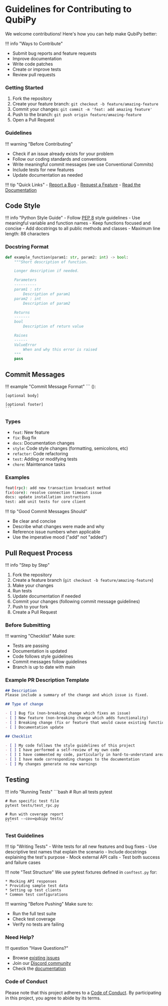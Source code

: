 # Guidelines for Contributing to QubiPy

We welcome contributions! Here's how you can help make QubiPy better:

!!! info "Ways to Contribute"
   * Submit bug reports and feature requests
   * Improve documentation
   * Write code patches
   * Create or improve tests
   * Review pull requests

### Getting Started

1. Fork the repository
2. Create your feature branch: `git checkout -b feature/amazing-feature`
3. Commit your changes: `git commit -m 'feat: add amazing feature'`
4. Push to the branch: `git push origin feature/amazing-feature`
5. Open a Pull Request


### Guidelines

!!! warning "Before Contributing"
   - Check if an issue already exists for your problem
   - Follow our coding standards and conventions
   - Write meaningful commit messages (we use Conventional Commits)
   - Include tests for new features
   - Update documentation as needed

!!! tip "Quick Links"
    - [Report a Bug](https://github.com/QubiPy-Labs/QubiPy/blob/main/.github/ISSUE_TEMPLATE/bug_report.md)
    - [Request a Feature](https://github.com/kyoto44/qubipy/issues/new?template=feature_request.md)
    - [Read the Documentation](https://qubipy.readthedocs.io)

## Code Style

!!! info "Python Style Guide"
    - Follow [PEP 8](https://www.python.org/dev/peps/pep-0008/) style guidelines
    - Use meaningful variable and function names
    - Keep functions focused and concise
    - Add docstrings to all public methods and classes
    - Maximum line length: 88 characters

### Docstring Format

```python
def example_function(param1: str, param2: int) -> bool:
    """Short description of function.

    Longer description if needed.

    Parameters
    ----------
    param1 : str
        Description of param1
    param2 : int
        Description of param2

    Returns
    -------
    bool
        Description of return value

    Raises
    ------
    ValueError
        When and why this error is raised
    """
    pass
```

## Commit Messages

!!! example "Commit Message Format"
    ```
    <type>(<scope>): <description>

    [optional body]

    [optional footer]
    ```

### Types
- `feat`: New feature
- `fix`: Bug fix
- `docs`: Documentation changes
- `style`: Code style changes (formatting, semicolons, etc)
- `refactor`: Code refactoring
- `test`: Adding or modifying tests
- `chore`: Maintenance tasks

### Examples
```bash
feat(rpc): add new transaction broadcast method
fix(core): resolve connection timeout issue
docs: update installation instructions
test: add unit tests for core client
```

!!! tip "Good Commit Messages Should"

- Be clear and concise
- Describe what changes were made and why
- Reference issue numbers when applicable
- Use the imperative mood ("add" not "added")

## Pull Request Process

!!! info "Step by Step"
   1. Fork the repository
   2. Create a feature branch (`git checkout -b feature/amazing-feature`)
   3. Make your changes
   4. Run tests
   5. Update documentation if needed
   6. Commit your changes (following commit message guidelines)
   7. Push to your fork
   8. Create a Pull Request

### Before Submitting

!!! warning "Checklist"
   Make sure:

   - Tests are passing
   - Documentation is updated
   - Code follows style guidelines
   - Commit messages follow guidelines
   - Branch is up to date with main

### Example PR Description Template

```markdown
## Description
Please include a summary of the change and which issue is fixed.

## Type of change

- [ ] Bug fix (non-breaking change which fixes an issue)
- [ ] New feature (non-breaking change which adds functionality)
- [ ] Breaking change (fix or feature that would cause existing functionality to not work as expected)
- [ ] Documentation update

## Checklist

- [ ] My code follows the style guidelines of this project
- [ ] I have performed a self-review of my own code
- [ ] I have commented my code, particularly in hard-to-understand areas
- [ ] I have made corresponding changes to the documentation
- [ ] My changes generate no new warnings
```

## Testing

!!! info "Running Tests"
    ```bash
    # Run all tests
    pytest

    # Run specific test file
    pytest tests/test_rpc.py

    # Run with coverage report
    pytest --cov=qubipy tests/
    ```

### Test Guidelines

!!! tip "Writing Tests"
    - Write tests for all new features and bug fixes
    - Use descriptive test names that explain the scenario
    - Include docstrings explaining the test's purpose
    - Mock external API calls
    - Test both success and failure cases

!!! note "Test Structure"
    We use pytest fixtures defined in `conftest.py` for:

    * Mocking API responses
    * Providing sample test data
    * Setting up test clients
    * Common test configurations

!!! warning "Before Pushing"
Make sure to:

- Run the full test suite
- Check test coverage
- Verify no tests are failing

### Need Help?

!!! question "Have Questions?"
   * Browse [existing issues](https://github.com/QubiPy-Labs/QubiPy/issues)
   * Join our [Discord community](https://discord.gg/qubic)
   * Check the [documentation](https://qubipy.readthedocs.io)

### Code of Conduct

Please note that this project adheres to a [Code of Conduct](code_of_conduct.md). By participating in this project, you agree to abide by its terms.